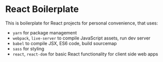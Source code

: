 # React Boilerplate

This is boilerplate for React projects for personal convenience, that uses:

- `yarn` for package management
- `webpack`, `live-server` to compile JavaScript assets, run dev server
- `babel` to compile JSX, ES6 code, build sourcemap
- `sass` for styling
- `react`, `react-dom` for basic React functionality for client side web apps
